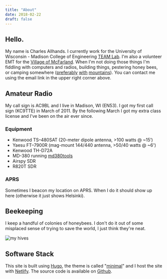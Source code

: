 ```yaml
---
title: "About"
date: 2018-02-22
draft: false
---
```


## Hello.

My name is Charles Allhands. I currently work for the University of Wisconsin - Madison College of Engineering [TEAM Lab](https://teamlab.engr.wisc.edu/). I'm also a volunteer EMT for the [Village of McFarland](http://www.mcfarland.wi.us/firerescue). When I'm not doing those things I'm fiddling with computers and radios, building things, pestering honey bees, or camping somewhere ([preferably](https://www.nps.gov/olym/index.htm) [with](https://en.wikipedia.org/wiki/Mount_Fuji) [mountains](https://www.nps.gov/glac/index.htm)). You can contact me using the email link in the upper right corner above.

## Amateur Radio

My call sign is AC9BL and I live in Madison, WI (EN53). I got my first call sign (KC9TTE) in March of 2011. By the following March I got my extra class license and I’ve been on the air ever since.

### Equipment

* Kenwood TS–480SAT (20-meter dipole antenna, >100 watts @ ~15’)
* Yaesu FT–7900R (mag-mount 144&#47;440 antenna, >50&#47;40 watts @ ~6')
* Kenwood TH-D72A
* MD-380 running [md380tools](https://github.com/travisgoodspeed/md380tools) 
* Airspy SDR
* R820T SDR

### APRS

Sometimes I beacon my location on APRS. When I do it should show up here (otherwise it just shows Helsinki).
<p>
<script type="text/javascript">
	he_track = "AC9BL"; // track this callsign
	// latitude and longitude of Madison, Wisconsin
	he_lat = 243.0748;
	he_lng = -89.3838;
	he_zoom = 10; // zoom out a bit
</script>
<script type="text/javascript" src="//aprs.fi/js/embed.js">
</script>
</p>

## Beekeeping

I keep a handful of colonies of honeybees. I don't do it out of some misplaced sense of trying to save the world, I just think they're neat.

![my hives](/img/bees.JPG)

## Software Stack

This site is built using [Hugo](https://gohugo.io/), the theme is called "[minimal](https://github.com/calintat/minimal)" and I host the site with [Netlify](https://www.netlify.com/). The source code is available on [Github](https://github.com/callhands).